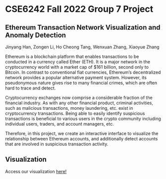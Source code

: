 # CSE6242 Fall 2022 Group 7 Project
## Ethereum Transaction Network Visualization and Anomaly Detection

Jinyang Han, Zongen Li, Ho Cheong Tang, Wenxuan Zhang, Xiaoyue Zhang

Ethereum is a blockchain platform that enables transactions to be conducted in a currency called Ether (ETH). It is a major network in the cryptocurrency world with a market cap of \$161 billion, second only to Bitcoin. In contrast to conventional fiat currencies, Ethereum’s decentralized network provides a popular alternative payment system. However, its pseudonymous nature gives rise to many financial crimes, which are often hard to trace and detect.

Cryptocurrency exchanges now comprise a considerable fraction of the financial industry. As with any other financial product, criminal activities, such as malicious transactions, money laundering, etc. exist in cryptocurrency transactions. Being able to easily identify suspicious transactions is beneficial to various users in the crypto community including individual users, traders, and account managers, etc.

Therefore, in this project, we create an interactive interface to visualize the relationship between Ethereum accounts, and additionally detect accounts that are involved in suspicious transaction activity.

## Visualization
Access our visualization [here!](https://cse6242-fall22-group7.github.io/eth-anomaly-detection/visualization/)
